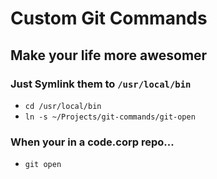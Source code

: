 # Custom Git Commands
## Make your life more awesomer

### Just Symlink them to `/usr/local/bin`
* `cd /usr/local/bin`
* `ln -s ~/Projects/git-commands/git-open`

### When your in a code.corp repo...
* `git open`